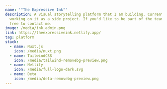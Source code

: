 ```yaml
---
name: '"The Expressive Ink"'
description: A visual storytelling platform that I am building. Currently
  working on it as a side project. If you'd like to be part of the team, feel
  free to contact me.
image: /media/ink_admin.png
link: https://theexpressiveink.netlify.app/
tag: platform
stack:
  - name: Nuxt.js
    icon: /media/nuxt.png
  - name: TailwindCSS
    icon: /media/tailwind-removebg-preview.png
  - name: Netlify
    icon: /media/full-logo-dark.svg
  - name: Deta
    icon: /media/deta-removebg-preview.png
---
```

